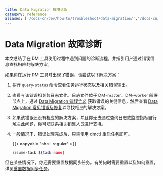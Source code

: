 ```yaml
---
title: Data Migration 故障诊断
category: reference
aliases: ['/docs-cn/dev/how-to/troubleshoot/data-migration/','/docs-cn/dev/reference/tools/data-migration/troubleshoot/dm/','/docs-cn/v3.1/reference/tools/data-migration/troubleshoot/dm/','/docs-cn/stable/reference/tools/data-migration/troubleshoot/dm/','/docs-cn/v2.1/reference/tools/data-migration/troubleshoot/dm/']
---
```


# Data Migration 故障诊断

本文总结了在 DM 工具使用过程中遇到问题的诊断流程，并指引用户通过错误信息查找相应的解决方案。

如果你在运行 DM 工具时出现了错误，请尝试以下解决方案：

1. 执行 `query-status` 命令查看任务运行状态以及相关错误输出。

2. 查看与该错误相关的日志文件。日志文件位于 DM-master、DM-worker 部署节点上，通过 [Data Migration 错误含义](error-system.md) 获取错误的关键信息，然后查看 [Data Migration 常见错误及修复](error-handling.md)以寻找相应的解决方案。

3. 如果该错误还没有相应的解决方案，并且你无法通过查询日志或监控指标自行解决此问题，你可以联系相关销售人员进行支持。

4. 一般情况下，错误处理完成后，只需使用 dmctl 重启任务即可。

    {{< copyable "shell-regular" >}}

    ```bash
    resume-task ${task name}
    ```

但在某些情况下，你还需要重置数据同步任务。有关何时需要重置以及如何重置，详见[重置数据同步任务](faq.md#重置数据同步任务)。
